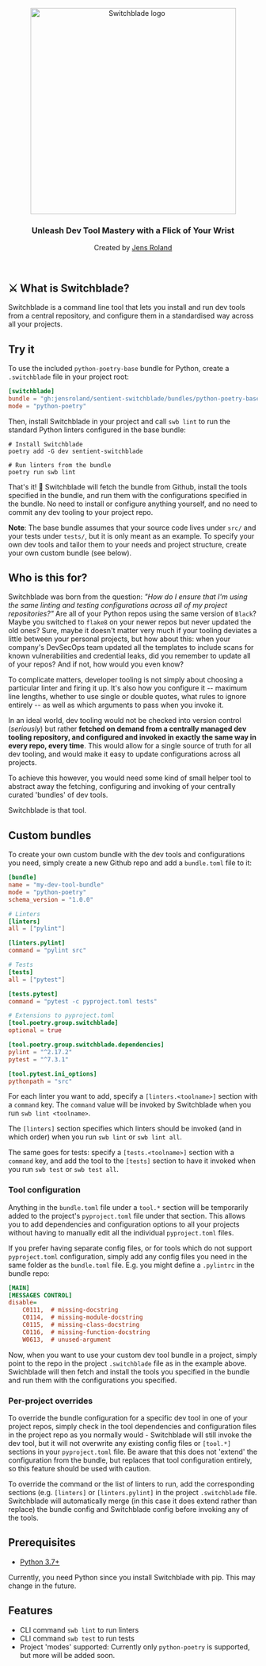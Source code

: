 <!-- markdownlint-disable first-line-h1 line-length no-inline-html -->
<p align="center">
  <a href="https://github.com/JensRoland/sentient-switchblade">
    <img src="https://jensroland.com/switchblade/assets/switchblade-logotype.png" width="415px" alt="Switchblade logo" />
  </a>
</p>

<h3 align="center">Unleash Dev Tool Mastery with a Flick of Your Wrist</h3>
<p align="center">Created by <a href="https://jensroland.com/">Jens Roland</a></p>

<br />

## ⚔️ What is Switchblade?

Switchblade is a command line tool that lets you install and run dev tools from a central repository, and configure them in a standardised way across all your projects.

## Try it

To use the included `python-poetry-base` bundle for Python, create a `.switchblade` file in your project root:

```toml
[switchblade]
bundle = "gh:jensroland/sentient-switchblade/bundles/python-poetry-base"
mode = "python-poetry"
```

Then, install Switchblade in your project and call `swb lint` to run the standard Python linters configured in the base bundle:

```shell
# Install Switchblade
poetry add -G dev sentient-switchblade

# Run linters from the bundle
poetry run swb lint
```

That's it! :tada: Switchblade will fetch the bundle from Github, install the tools specified in the bundle, and run them with the configurations specified in the bundle. No need to install or configure anything yourself, and no need to commit any dev tooling to your project repo.

**Note**: The base bundle assumes that your source code lives under `src/` and your tests under `tests/`, but it is only meant as an example. To specify your own dev tools and tailor them to your needs and project structure, create your own custom bundle (see below).

## Who is this for?

Switchblade was born from the question: *"How do I ensure that I'm using the same linting and testing configurations across all of my project repositories?"* Are all of your Python repos using the same version of `Black`? Maybe you switched to `flake8` on your newer repos but never updated the old ones? Sure, maybe it doesn't matter very much if your tooling deviates a little between your personal projects, but how about this: when your company's DevSecOps team updated all the templates to include scans for known vulnerabilities and credential leaks, did you remember to update all of your repos? And if not, how would you even know?

To complicate matters, developer tooling is not simply about choosing a particular linter and firing it up. It's also how you configure it -- maximum line lengths, whether to use single or double quotes, what rules to ignore entirely -- as well as which arguments to pass when you invoke it.

<!-- Every software engineering organisation has to deal with these issues, and while many solutions exist, they are hardly perfect:

1. Provide project templates with dev tooling built-in, and use those templates to create new projects. This works well initially, but results in duplicated configuration files and makes all subsequent configuration updates both time consuming and error prone, since they have to be made in all projects at once.
2. Let configs be duplicated across projects and use [a meta-repo tool](https://github.com/mateodelnorte/meta) to perform cross-repo updates. This requires a non-trivial amount of setup and maintenance, and updating a dev configuration still requires committing changes in every repo.
3. Combine all dev tooling in a package and install it in every project. This works for some types of tooling, but many tools require their config files to exist in the project root rather than inside a package. It also usually requires committing changes (e.g. the updated lockfile) in every repo to get the latest configurations.
4. Use a monorepo; have one set of dev tools included in the repo and use it for everything. This can actually be a great solution, but it's not always possible or desirable to use a monorepo.
5. Something custom involving Docker containers and prebaked images with dev tools. This involves a lot of complexity and overhead, plus you get all the limitations of the package solution. -->

In an ideal world, dev tooling would not be checked into version control (*seriously*) but rather **fetched on demand from a centrally managed dev tooling repository, and configured and invoked in exactly the same way in every repo, every time**. This would allow for a single source of truth for all dev tooling, and would make it easy to update configurations across all projects.

To achieve this however, you would need some kind of small helper tool to abstract away the fetching, configuring and invoking of your centrally curated 'bundles' of dev tools.

Switchblade is that tool.

## Custom bundles

To create your own custom bundle with the dev tools and configurations you need, simply create a new Github repo and add a `bundle.toml` file to it:

```toml
[bundle]
name = "my-dev-tool-bundle"
mode = "python-poetry"
schema_version = "1.0.0"

# Linters
[linters]
all = ["pylint"]

[linters.pylint]
command = "pylint src"

# Tests
[tests]
all = ["pytest"]

[tests.pytest]
command = "pytest -c pyproject.toml tests"

# Extensions to pyproject.toml
[tool.poetry.group.switchblade]
optional = true

[tool.poetry.group.switchblade.dependencies]
pylint = "^2.17.2"
pytest = "^7.3.1"

[tool.pytest.ini_options]
pythonpath = "src"
```

For each linter you want to add, specify a `[linters.<toolname>]` section with a `command` key. The `command` value will be invoked by Switchblade when you run `swb lint <toolname>`.

The `[linters]` section specifies which linters should be invoked (and in which order) when you run `swb lint` or `swb lint all`.

The same goes for tests: specify a `[tests.<toolname>]` section with a `command` key, and add the tool to the `[tests]` section to have it invoked when you run `swb test` or `swb test all`.

### Tool configuration

Anything in the `bundle.toml` file under a `tool.*` section will be temporarily added to the project's `pyproject.toml` file under that section. This allows you to add dependencies and configuration options to all your projects without having to manually edit all the individual `pyproject.toml` files.

If you prefer having separate config files, or for tools which do not support `pyproject.toml` configuration, simply add any config files you need in the same folder as the `bundle.toml` file. E.g. you might define a `.pylintrc` in the bundle repo:

```ini
[MAIN]
[MESSAGES CONTROL]
disable=
    C0111,  # missing-docstring
    C0114,  # missing-module-docstring
    C0115,  # missing-class-docstring
    C0116,  # missing-function-docstring
    W0613,  # unused-argument
```

Now, when you want to use your custom dev tool bundle in a project, simply point to the repo in the project `.switchblade` file as in the example above. Swichblade will then fetch and install the tools you specified in the bundle and run them with the configurations you specified.

### Per-project overrides

To override the bundle configuration for a specific dev tool in one of your project repos, simply check in the tool dependencies and configuration files in the project repo as you normally would - Switchblade will still invoke the dev tool, but it will not overwrite any existing config files or `[tool.*]` sections in your `pyproject.toml` file. Be aware that this does not 'extend' the configuration from the bundle, but replaces that tool configuration entirely, so this feature should be used with caution.

To override the command or the list of linters to run, add the corresponding sections (e.g. `[linters]` or `[linters.pylint]` in the project `.switchblade` file. Switchblade will automatically merge (in this case it does extend rather than replace) the bundle config and Switchblade config before invoking any of the tools.

## Prerequisites

- [Python 3.7+](https://www.python.org/downloads/)

Currently, you need Python since you install Switchblade with pip. This may change in the future.

## Features

- CLI command `swb lint` to run linters
- CLI command `swb test` to run tests
- Project 'modes' supported: Currently only `python-poetry` is supported, but more will be added soon.
